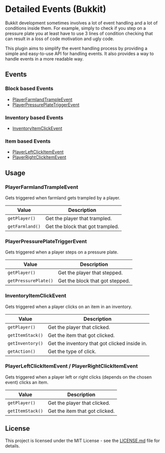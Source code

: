 # Detailed Events (Bukkit)

Bukkit development sometimes involves a lot of event handling and a lot of conditions inside them. For example, simply
to check if you step on a pressure plate you at least have to use 3 lines of condition checking that can result in a
loss of code motivation and ugly code.

This plugin aims to simplify the event handling process by providing a simple and easy-to-use API for handling events.
It also provides a way to handle events in a more readable way.

## Events

### Block based Events

- [PlayerFarmlandTrampleEvent](#playerfarmlandtrampleevent)
- [PlayerPressurePlateTriggerEvent](#playerpressureplatetriggerevent)

### Inventory based Events

- [InventoryItemClickEvent](#inventoryitemclickevent)

### Item based Events

- [PlayerLeftClickItemEvent](#playerleftclickitemevent--playerrightclickitemevent)
- [PlayerRightClickItemEvent](#playerleftclickitemevent--playerrightclickitemevent)

## Usage

### PlayerFarmlandTrampleEvent

Gets triggered when farmland gets trampled by a player.

| Value           | Description                      |
|-----------------|----------------------------------|
| `getPlayer()`   | Get the player that trampled.    |
| `getFarmland()` | Get the block that got trampled. |

### PlayerPressurePlateTriggerEvent

Gets triggered when a player steps on a pressure plate.

| Value                | Description                     |
|----------------------|---------------------------------|
| `getPlayer()`        | Get the player that stepped.    |
| `getPressurePlate()` | Get the block that got stepped. |

### InventoryItemClickEvent

Gets triggered when a player clicks on an item in an inventory.

| Value            | Description                                   |
|------------------|-----------------------------------------------|
| `getPlayer()`    | Get the player that clicked.                  |
| `getItemStack()` | Get the item that got clicked.                |
| `getInventory()` | Get the inventory that got clicked inside in. |
| `getAction()`    | Get the type of click.                        |

### PlayerLeftClickItemEvent / PlayerRightClickItemEvent

Gets triggered when a player left or right clicks (depends on the chosen event) clicks an item.

| Value            | Description                    |
|------------------|--------------------------------|
| `getPlayer()`    | Get the player that clicked.   |
| `getItemStack()` | Get the item that got clicked. |

## License

This project is licensed under the MIT License - see the [LICENSE.md](LICENSE.md) file for details.
